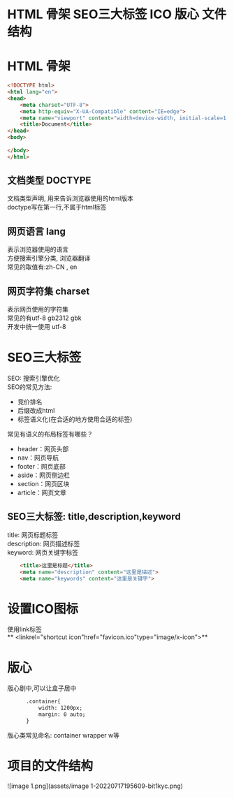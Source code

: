 # HTML 骨架 SEO三大标签 ICO 版心 文件结构

# HTML 骨架

```html
<!DOCTYPE html> 
<html lang="en">
<head>
    <meta charset="UTF-8">
    <meta http-equiv="X-UA-Compatible" content="IE=edge">
    <meta name="viewport" content="width=device-width, initial-scale=1.0">
    <title>Document</title>
</head>
<body>
  
</body>
</html>
```

## 文档类型 DOCTYPE

文档类型声明, 用来告诉浏览器使用的html版本  
doctype写在第一行,不属于html标签

## 网页语言  lang

表示浏览器使用的语言  
方便搜索引擎分类, 浏览器翻译  
常见的取值有:zh-CN , en

## 网页字符集 charset

表示网页使用的字符集  
常见的有utf-8 gb2312 gbk  
开发中统一使用 utf-8

# SEO三大标签

SEO: 搜索引擎优化  
SEO的常见方法:

* 竞价排名
* 后缀改成html
* 标签语义化(在合适的地方使用合适的标签)

常见有语义的布局标签有哪些？

* header：网页头部
* nav：网页导航
* footer：网页底部
* aside：网页侧边栏
* section：网页区块
* article：网页文章

## SEO三大标签: title,description,keyword

title: 网页标题标签  
description: 网页描述标签  
keyword: 网页关键字标签

```html
    <title>这里是标题</title>
    <meta name="description" content="这里是描述">
    <meta name="keywords" content="这里是关键字">
```

# 设置ICO图标

使用link标签  
**    <linkrel="shortcut icon"href="favicon.ico"type="image/x-icon">**

# 版心

版心剧中,可以让盒子居中

```html
      .container{
          width: 1200px;
          margin: 0 auto;
      }
```

版心类常见命名: container wrapper w等

# 项目的文件结构

![image 1.png](assets/image 1-20220717195609-bit1kyc.png)

